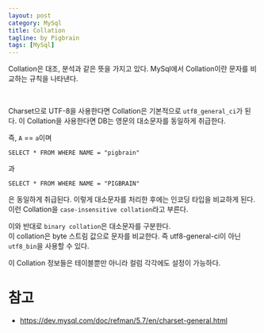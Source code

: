 ```yaml
---
layout: post
category: MySql
title: Collation
tagline: by Pigbrain
tags: [MySql]
---
```

  
<!--more-->
  
  
Collation은 대조, 분석과 같은 뜻을 가지고 있다. MySql에서 Collation이란 문자를 비교하는 규칙을 나타낸다.  

<br>
  
Charset으로 UTF-8을 사용한다면 Collation은 기본적으로 `utf8_general_ci`가 된다. 이 Collation을 사용한다면 DB는 영문의 대소문자를 동일하게 취급한다.   
  
  
즉, `A` == `a`이며 
```
SELECT * FROM WHERE NAME = "pigbrain"
```
과
```
SELECT * FROM WHERE NAME = "PIGBRAIN"
```
은 동일하게 취급된다. 이렇게 대소문자를 처리한 후에는 인코딩 타입을 비교하게 된다. 이런 Collation을 `case-insensitive collation`라고 부른다.  

이와 반대로 `binary collation`은 대소문자를 구분한다.  
이 collation은 byte 스트림 값으로 문자를 비교한다. 즉 utf8-general-ci이 아닌 `utf8_bin`을 사용할 수 있다.


이 Collation 정보들은 테이블뿐만 아니라 컬럼 각각에도 설정이 가능하다.
  
  
   
# 참고   
* https://dev.mysql.com/doc/refman/5.7/en/charset-general.html